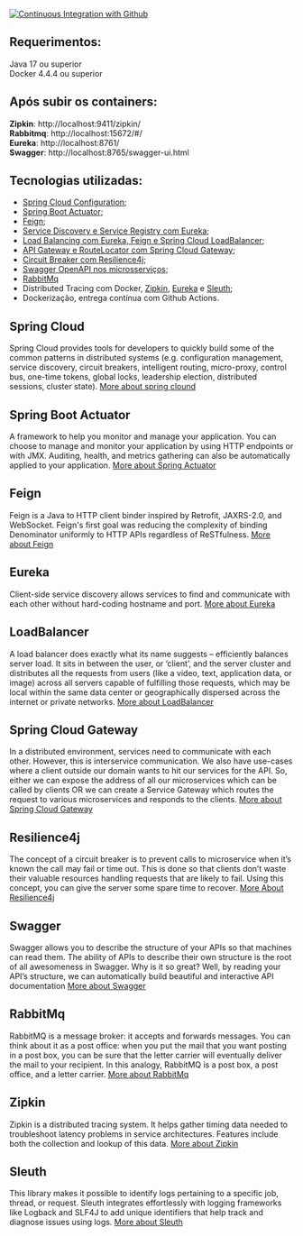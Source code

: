 [![Continuous Integration with Github](https://github.com/lwbaleeiro/micro-services/actions/workflows/docker-publish.yml/badge.svg)](https://github.com/lwbaleeiro/micro-services/actions/workflows/docker-publish.yml)

## Requerimentos:
Java 17 ou superior \
Docker 4.4.4 ou superior

## Após subir os containers:
**Zipkin**: http://localhost:9411/zipkin/ \
**Rabbitmq**: http://localhost:15672/#/ \
**Eureka**: http://localhost:8761/ \
**Swagger**: http://localhost:8765/swagger-ui.html

## Tecnologias utilizadas: 
- [Spring Cloud Configuration](#spring-cloud);
- [Spring Boot Actuator](#spring-boot-actuator);
- [Feign](#feign);
- [Service Discovery e Service Registry com Eureka](#eureka);
- [Load Balancing com Eureka, Feign e Spring Cloud LoadBalancer](#loadBalancer);
- [API Gateway e RouteLocator com Spring Cloud Gateway](#spring-cloud-gateway);
- [Circuit Breaker com Resilience4j](#resilience4j);
- [Swagger OpenAPI nos microsserviços](#swagger);
- [RabbitMq](#rabbitMq) 
- Distributed Tracing com Docker, [Zipkin](#zipkin), [Eureka](#eureka) e [Sleuth](#sleuth);
- Dockerização, entrega contínua com Github Actions.


## Spring Cloud
Spring Cloud provides tools for developers to quickly build some of the common patterns in distributed systems (e.g. configuration management, service discovery, circuit breakers, intelligent routing, micro-proxy, control bus, one-time tokens, global locks, leadership election, distributed sessions, cluster state). [More about spring clound](https://spring.io/projects/spring-cloud#overview) 

## Spring Boot Actuator
A framework to help you monitor and manage your application. You can choose to manage and monitor your application by using HTTP endpoints or with JMX. Auditing, health, and metrics gathering can also be automatically applied to your application. [More about Spring Actuator](https://docs.spring.io/spring-boot/docs/2.5.6/reference/html/actuator.html)

## Feign
Feign is a Java to HTTP client binder inspired by Retrofit, JAXRS-2.0, and WebSocket. Feign's first goal was reducing the complexity of binding Denominator uniformly to HTTP APIs regardless of ReSTfulness. [More about Feign](https://github.com/OpenFeign/feign)

## Eureka
Client-side service discovery allows services to find and communicate with each other without hard-coding hostname and port. [More about Eureka](https://spring.io/projects/spring-cloud-netflix)

## LoadBalancer
A load balancer does exactly what its name suggests – efficiently balances server load. It sits in between the user, or ‘client’, and the server cluster and distributes all the requests from users (like a video, text, application data, or image) across all servers capable of fulfilling those requests, which may be local within the same data center or geographically dispersed across the internet or private networks. [More about LoadBalancer](https://www.loadbalancer.org/blog/what-is-a-load-balancer/)

## Spring Cloud Gateway
In a distributed environment, services need to communicate with each other. However, this is interservice communication. We also have use-cases where a client outside our domain wants to hit our services for the API. So, either we can expose the address of all our microservices which can be called by clients OR we can create a Service Gateway which routes the request to various microservices and responds to the clients. [More about Spring Cloud Gateway](https://tanzu.vmware.com/developer/guides/scg-what-is/)

## Resilience4j
The concept of a circuit breaker is to prevent calls to microservice when it’s known the call may fail or time out. This is done so that clients don’t waste their valuable resources handling requests that are likely to fail. Using this concept, you can give the server some spare time to recover. [More About Resilience4j](https://medium.com/bliblidotcom-techblog/resilience4j-circuit-breaker-implementation-on-spring-boot-9f8d195a49e0)

## Swagger
Swagger allows you to describe the structure of your APIs so that machines can read them. The ability of APIs to describe their own structure is the root of all awesomeness in Swagger. Why is it so great? Well, by reading your API’s structure, we can automatically build beautiful and interactive API documentation [More about Swagger](https://swagger.io/docs/specification/2-0/what-is-swagger/)

## RabbitMq
RabbitMQ is a message broker: it accepts and forwards messages. You can think about it as a post office: when you put the mail that you want posting in a post box, you can be sure that the letter carrier will eventually deliver the mail to your recipient. In this analogy, RabbitMQ is a post box, a post office, and a letter carrier. [More about RabbitMq](https://www.rabbitmq.com/tutorials/tutorial-one-java.html)

##  Zipkin
Zipkin is a distributed tracing system. It helps gather timing data needed to troubleshoot latency problems in service architectures. Features include both the collection and lookup of this data. [More about Zipkin](https://zipkin.io/)

## Sleuth
This library makes it possible to identify logs pertaining to a specific job, thread, or request. Sleuth integrates effortlessly with logging frameworks like Logback and SLF4J to add unique identifiers that help track and diagnose issues using logs. [More about Sleuth](https://www.baeldung.com/spring-cloud-sleuth-single-application)